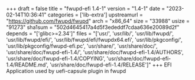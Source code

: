 +++
draft = false
title = "fwupd-efi 1.4-1"
version = "1.4-1"
date = "2023-02-14T10:36:41"
categories = ['lib-extra']
upstreamurl = "https://github.com/fwupd/fwupd"
arch = "x86_64"
size = "33988"
usize = "91273"
sha1sum = "502d4645417a4d5f3ededdf7cdaa636e20089d2f"
depends = "['glibc>=2.34']"
files = "['usr/', 'usr/lib/', 'usr/lib/fwupd/', 'usr/lib/fwupd/efi/', 'usr/lib/fwupd/efi/fwupdx64.efi', 'usr/lib/pkgconfig/', 'usr/lib/pkgconfig/fwupd-efi.pc', 'usr/share/', 'usr/share/doc/', 'usr/share/doc/fwupd-efi-1.4/', 'usr/share/doc/fwupd-efi-1.4/AUTHORS', 'usr/share/doc/fwupd-efi-1.4/COPYING', 'usr/share/doc/fwupd-efi-1.4/README.md', 'usr/share/doc/fwupd-efi-1.4/RELEASE']"
+++
EFI Application used by uefi-capsule plugin in fwupd